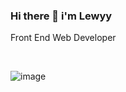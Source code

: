 ### Hi there 👋  i'm Lewyy   
    
<p> Front End Web Developer</p>

<br>


![image]({{https://img.shields.io/badge/Gmail-D14836?style=for-the-badge&logo=gmail&logoColor=white}})



